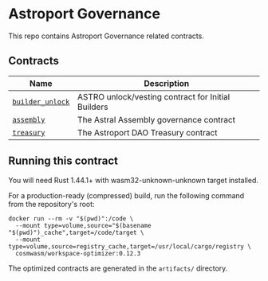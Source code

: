 # Astroport Governance

This repo contains Astroport Governance related contracts.

## Contracts

| Name                           | Description                      |
| ------------------------------ | -------------------------------- |
| [`builder_unlock`](contracts/builder_unlock) | ASTRO unlock/vesting contract for Initial Builders |
| [`assembly`](contracts/assembly) | The Astral Assembly governance contract |
| [`treasury`](contracts/treasury) | The Astroport DAO Treasury contract |

## Running this contract

You will need Rust 1.44.1+ with wasm32-unknown-unknown target installed.

For a production-ready (compressed) build, run the following command from the repository's root:

```
docker run --rm -v "$(pwd)":/code \
  --mount type=volume,source="$(basename "$(pwd)")_cache",target=/code/target \
  --mount type=volume,source=registry_cache,target=/usr/local/cargo/registry \
  cosmwasm/workspace-optimizer:0.12.3
```

The optimized contracts are generated in the `artifacts/` directory.
